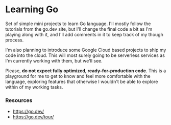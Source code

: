 # Learning Go

Set of simple mini projects to learn Go language. I'll mostly follow the
tutorials from the go.dev site, but I'll change the final code a bit as I'm
playing along with it, and I'll add comments in it to keep track of my though process. 

I'm also planning to introduce some Google Cloud based projects to ship my code
into the cloud. This will most surely going to be serverless services as I'm currently
working with them, but we'll see. 

Please, **do not expect fully optimized, ready-for-production code**. This is a playground
for me to get to know and feel more comfortable with the language, exploring features
that otherwise I wouldn't be able to explore within of my working tasks. 

### Resources

* https://go.dev/
* https://go.dev/tour/

